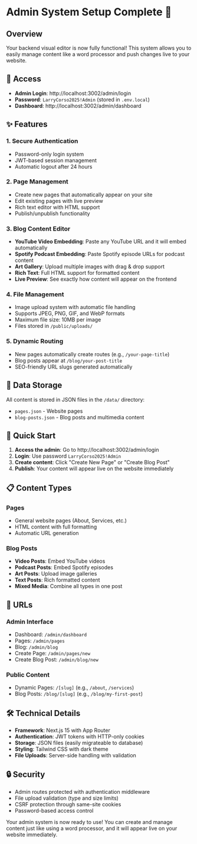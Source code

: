 # Admin System Setup Complete 🎉

## Overview

Your backend visual editor is now fully functional! This system allows you to easily manage content like a word processor and push changes live to your website.

## 🔐 Access

- **Admin Login**: http://localhost:3002/admin/login
- **Password**: `LarryCorso2025!Admin` (stored in `.env.local`)
- **Dashboard**: http://localhost:3002/admin/dashboard

## ✨ Features

### 1. **Secure Authentication**

- Password-only login system
- JWT-based session management
- Automatic logout after 24 hours

### 2. **Page Management**

- Create new pages that automatically appear on your site
- Edit existing pages with live preview
- Rich text editor with HTML support
- Publish/unpublish functionality

### 3. **Blog Content Editor**

- **YouTube Video Embedding**: Paste any YouTube URL and it will embed automatically
- **Spotify Podcast Embedding**: Paste Spotify episode URLs for podcast content
- **Art Gallery**: Upload multiple images with drag & drop support
- **Rich Text**: Full HTML support for formatted content
- **Live Preview**: See exactly how content will appear on the frontend

### 4. **File Management**

- Image upload system with automatic file handling
- Supports JPEG, PNG, GIF, and WebP formats
- Maximum file size: 10MB per image
- Files stored in `/public/uploads/`

### 5. **Dynamic Routing**

- New pages automatically create routes (e.g., `/your-page-title`)
- Blog posts appear at `/blog/your-post-title`
- SEO-friendly URL slugs generated automatically

## 📁 Data Storage

All content is stored in JSON files in the `/data/` directory:

- `pages.json` - Website pages
- `blog-posts.json` - Blog posts and multimedia content

## 🚀 Quick Start

1. **Access the admin**: Go to http://localhost:3002/admin/login
2. **Login**: Use password `LarryCorso2025!Admin`
3. **Create content**: Click "Create New Page" or "Create Blog Post"
4. **Publish**: Your content will appear live on the website immediately

## 📋 Content Types

### Pages

- General website pages (About, Services, etc.)
- HTML content with full formatting
- Automatic URL generation

### Blog Posts

- **Video Posts**: Embed YouTube videos
- **Podcast Posts**: Embed Spotify episodes
- **Art Posts**: Upload image galleries
- **Text Posts**: Rich formatted content
- **Mixed Media**: Combine all types in one post

## 🔗 URLs

### Admin Interface

- Dashboard: `/admin/dashboard`
- Pages: `/admin/pages`
- Blog: `/admin/blog`
- Create Page: `/admin/pages/new`
- Create Blog Post: `/admin/blog/new`

### Public Content

- Dynamic Pages: `/[slug]` (e.g., `/about`, `/services`)
- Blog Posts: `/blog/[slug]` (e.g., `/blog/my-first-post`)

## 🛠️ Technical Details

- **Framework**: Next.js 15 with App Router
- **Authentication**: JWT tokens with HTTP-only cookies
- **Storage**: JSON files (easily migrateable to database)
- **Styling**: Tailwind CSS with dark theme
- **File Uploads**: Server-side handling with validation

## 🔒 Security

- Admin routes protected with authentication middleware
- File upload validation (type and size limits)
- CSRF protection through same-site cookies
- Password-based access control

Your admin system is now ready to use! You can create and manage content just like using a word processor, and it will appear live on your website immediately.
